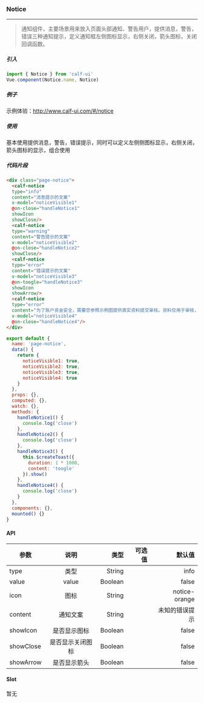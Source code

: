 
### Notice
***

>通知组件，主要场景用来放入页面头部通知、警告用户，提供消息，警告，错误三种通知提示，定义通知框左侧图标显示，右侧关闭，箭头图标，关闭回调函数。

##### 引入

```javascript
import { Notice } from 'calf-ui'
Vue.component(Notice.name, Notice)
```

##### 例子

示例体验：http://www.calf-ui.com/#/notice

##### 使用

基本使用提供消息，警告，错误提示，同时可以定义左侧侧图标显示，右侧关闭，箭头图标的显示，组合使用

##### 代码片段

```html
<div class="page-notice">
  <calf-notice
  type="info"
  content="消息提示的文案"
  v-model="noticeVisible1"
  @on-close="handleNotice1"
  showIcon
  showClose/>
  <calf-notice
  type="warning"
  content="警告提示的文案"
  v-model="noticeVisible2"
  @on-close="handleNotice2"
  showClose/>
  <calf-notice
  type="error"
  content="错误提示的文案"
  v-model="noticeVisible3"
  @on-toogle="handleNotice3"
  showIcon
  showArrow/>
  <calf-notice
  type="error"
  content="为了账户资金安全，需要您参照示例图提供真实资料提交审核。资料仅用于审核，我们将为您严格保密。"
  v-model="noticeVisible4"
  @on-close="handleNotice4"/>
</div>
```

```javascript
export default {
  name: 'page-notice',
  data() {
    return {
      noticeVisible1: true,
      noticeVisible2: true,
      noticeVisible3: true,
      noticeVisible4: true
    }
  },
  props: {},
  computed: {},
  watch: {},
  methods: {
    handleNotice1() {
      console.log('close')
    },
    handleNotice2() {
      console.log('close')
    },
    handleNotice3() {
      this.$createToast({
        duration: 1 * 1000,
        content: 'toogle'
      }).show()
    },
    handleNotice4() {
      console.log('close')
    }
  },
  components: {},
  mounted() {}
}
```

#### API

| 参数 | 说明 | 类型 | 可选值 | 默认值
| - | :-: | -: | -: | -: |
| type  | 类型| String | | info
| value  | value| Boolean | | false
| icon  | 图标| String | | notice-orange
| content  | 通知文案| String | | 未知的错误提示
| showIcon  | 是否显示图标| Boolean | | false
| showClose  | 是否显示关闭图标| Boolean | | false
| showArrow  | 是否显示箭头| Boolean | | false

#### Slot

  暂无
